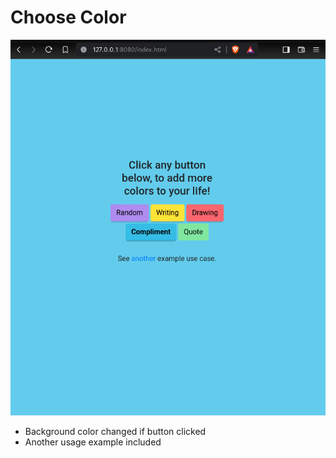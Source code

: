 # Choose Color
![](https://github.com/u-n-s-t-o-p-p-a-b-l-e/dashboard/blob/main/choose-color/img/choose-color.png)

+ Background color changed if button clicked
+ Another usage example included
